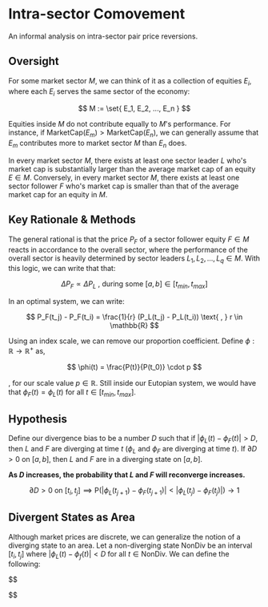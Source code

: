 # Intra-sector Comovement

An informal analysis on intra-sector pair price reversions.

## Oversight

For some market sector $M$, we can think of it as a collection of equities $E_i$, where each $E_i$ serves the same sector of the economy:

$$
M := \set{ E_1, E_2, ..., E_n }
$$

Equities inside $M$ do not contribute equally to $M$'s performance. For instance, if $\text{MarketCap}(E_m) > \text{MarketCap}(E_n)$, we can generally assume that $E_m$ contributes more to market sector $M$ than $E_n$ does.

In every market sector $M$, there exists at least one sector leader $L$ who's market cap is substantially larger than the average market cap of an equity $E \in M$. Conversely, in every market sector $M$, there exists at least one sector follower $F$ who's market cap is smaller than that of the average market cap for an equity in $M$. 

## Key Rationale & Methods

The general rational is that the price $P_F$ of a sector follower equity $F \in M$ reacts in accordance to the overall sector, where the performance of the overall sector is heavily determined by sector leaders $L_1, L_2, ..., L_q \in M$. With this logic, we can write that that:

$$
\Delta P_F \propto \Delta P_L \text{ , during some } [a,b] \in [t_{min}, t_{max}]
$$

In an optimal system, we can write:

$$
P_F(t_j) - P_F(t_i) = \frac{1}{r} (P_L(t_j) - P_L(t_i)) \text{ , } r \in \mathbb{R}
$$

Using an index scale, we can remove our proportion coefficient. Define $\phi: \mathbb{R} \to \mathbb{R^+}$ as,

$$
\phi(t) = \frac{P(t)}{P(t_0)} \cdot p
$$

, for our scale value $p \in \mathbb{R}$. Still inside our Eutopian system, we would have that $\phi_F(t) = \phi_L(t)$ for all $t \in [t_{min}, t_{max}]$. 

## Hypothesis

Define our divergence bias to be a number $D$ such that if $|\phi_L(t) - \phi_F(t)| > D$, then $L$ and $F$ are diverging at time $t$ ($\phi_L$ and $\phi_F$ are diverging at time $t$). If $\partial D > 0$ on $[a,b]$, then $L$ and $F$ are in a diverging state on $[a,b]$.

**As $D$ increases, the probability that $L$ and $F$ will reconverge increases.**

$$
\partial D > 0 \text{ on } [t_i, t_j] \implies \text{P}(|\phi_L(t_{j+1}) - \phi_F(t_{j+1})| < |\phi_L(t_j) - \phi_F(t_j)|) \to 1
$$

## Divergent States as Area
Although market prices are discrete, we can generalize the notion of a diverging state to an area. Let a non-diverging state $\text{NonDiv}$ be an interval $[t_i, t_j]$ where $|\phi_L(t) - \phi_f(t)| < D \text{ for all } t \in \text{NonDiv}$. We can define the following:

$$

$$


